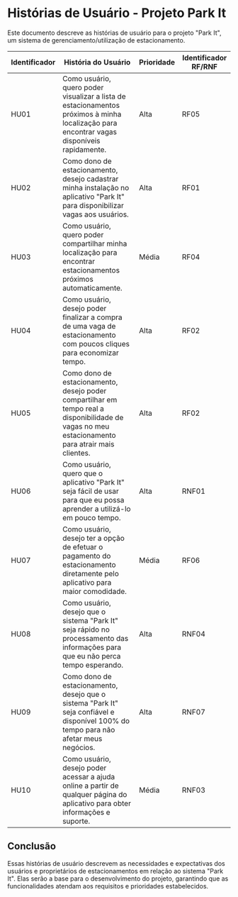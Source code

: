 # Histórias de Usuário - Projeto Park It

Este documento descreve as histórias de usuário para o projeto "Park It", um sistema de gerenciamento/utilização de estacionamento.

| Identificador | História do Usuário                                                                                                              | Prioridade | Identificador RF/RNF |
| ------------- | -------------------------------------------------------------------------------------------------------------------------------- | ---------- | -------------------- |
| HU01          | Como usuário, quero poder visualizar a lista de estacionamentos próximos à minha localização para encontrar vagas disponíveis rapidamente. | Alta       | RF05                 |
| HU02          | Como dono de estacionamento, desejo cadastrar minha instalação no aplicativo "Park It" para disponibilizar vagas aos usuários. | Alta       | RF01                 |
| HU03          | Como usuário, quero poder compartilhar minha localização para encontrar estacionamentos próximos automaticamente. | Média      | RF04                 |
| HU04          | Como usuário, desejo poder finalizar a compra de uma vaga de estacionamento com poucos cliques para economizar tempo. | Alta       | RF02                 |
| HU05          | Como dono de estacionamento, desejo poder compartilhar em tempo real a disponibilidade de vagas no meu estacionamento para atrair mais clientes. | Alta       | RF02                 |
| HU06          | Como usuário, quero que o aplicativo "Park It" seja fácil de usar para que eu possa aprender a utilizá-lo em pouco tempo. | Alta       | RNF01                |
| HU07          | Como usuário, desejo ter a opção de efetuar o pagamento do estacionamento diretamente pelo aplicativo para maior comodidade. | Média      | RF06                 |
| HU08          | Como usuário, desejo que o sistema "Park It" seja rápido no processamento das informações para que eu não perca tempo esperando. | Alta       | RNF04                |
| HU09          | Como dono de estacionamento, desejo que o sistema "Park It" seja confiável e disponível 100% do tempo para não afetar meus negócios. | Alta       | RNF07                |
| HU10          | Como usuário, desejo poder acessar a ajuda online a partir de qualquer página do aplicativo para obter informações e suporte. | Média      | RNF03                |

## Conclusão

Essas histórias de usuário descrevem as necessidades e expectativas dos usuários e proprietários de estacionamentos em relação ao sistema "Park It". Elas serão a base para o desenvolvimento do projeto, garantindo que as funcionalidades atendam aos requisitos e prioridades estabelecidos.

